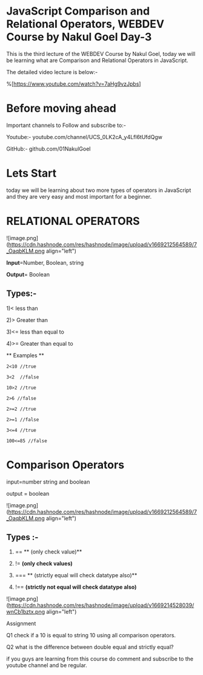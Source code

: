 # JavaScript Comparison and Relational Operators, WEBDEV Course by Nakul Goel Day-3

This is the third lecture of the WEBDEV Course by Nakul Goel, today we will be learning what are Comparison and Relational Operators in JavaScript.

The detailed video lecture is below:-

%[https://www.youtube.com/watch?v=7aHg9vzJpbs]


# Before moving ahead

Important channels to Follow and subscribe to:-

Youtube:- youtube.com/channel/UCS_0LK2cA_y4Lfl6tUfdQgw

GitHub:- github.com/01NakulGoel

# Lets Start

today we will be learning about two more types of operators in JavaScript and they are very easy and most important for a beginner.


# RELATIONAL OPERATORS


![image.png](https://cdn.hashnode.com/res/hashnode/image/upload/v1669212564589/7_OaqbKLM.png align="left")

**Input**=Number, Boolean, string

**Output**= Boolean

## Types:-

1)< less than

2)> Greater than

3)<= less than equal to

4)>= Greater than equal to

** Examples **

`2<10 //true`

`3<2  //false`

`10>2 //true`

`2>6 //false`

`2>=2 //true`

`2>=1 //false`

`3<=4 //true`

`100<=85 //false`



# Comparison Operators

input=number string and boolean

output = boolean

![image.png](https://cdn.hashnode.com/res/hashnode/image/upload/v1669212564589/7_OaqbKLM.png align="left")

## Types :-

1)  == ** (only check value)**

2)  != **(only check values)**

3) === ** (strictly equal will check datatype also)**

4)  !== **(strictly not equal will check datatype also)**


![image.png](https://cdn.hashnode.com/res/hashnode/image/upload/v1669214528039/wnCb1bztx.png align="left")









Assignment


Q1 check if a 10 is equal to string 10 using all comparison operators.

Q2 what is the difference between double equal and strictly equal?


if you guys are learning from this course do comment and subscribe to the youtube channel and be regular.













